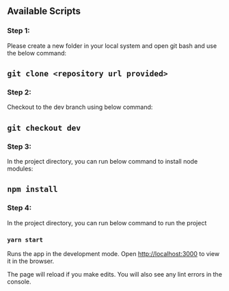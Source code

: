 

## Available Scripts

### Step 1:
Please create a new folder in your local system and open git bash and use the below command:
## `git clone <repository url provided>`

### Step 2:
Checkout to the dev branch using below command:
## `git checkout dev`

### Step 3:
In the project directory, you can run below command to install node modules:
## `npm install`

### Step 4:
In the project directory, you can run below command to run the project
### `yarn start`

Runs the app in the development mode.
Open [http://localhost:3000](http://localhost:3000) to view it in the browser.

The page will reload if you make edits.
You will also see any lint errors in the console.


